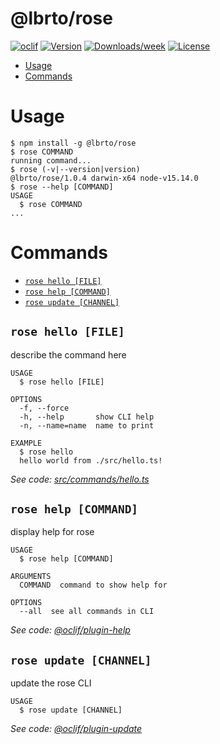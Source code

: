 @lbrto/rose
===========



[![oclif](https://img.shields.io/badge/cli-oclif-brightgreen.svg)](https://oclif.io)
[![Version](https://img.shields.io/npm/v/@lbrto/rose.svg)](https://npmjs.org/package/@lbrto/rose)
[![Downloads/week](https://img.shields.io/npm/dw/@lbrto/rose.svg)](https://npmjs.org/package/@lbrto/rose)
[![License](https://img.shields.io/npm/l/@lbrto/rose.svg)](https://github.com/alberteddu/rose/blob/master/package.json)

<!-- toc -->
* [Usage](#usage)
* [Commands](#commands)
<!-- tocstop -->
# Usage
<!-- usage -->
```sh-session
$ npm install -g @lbrto/rose
$ rose COMMAND
running command...
$ rose (-v|--version|version)
@lbrto/rose/1.0.4 darwin-x64 node-v15.14.0
$ rose --help [COMMAND]
USAGE
  $ rose COMMAND
...
```
<!-- usagestop -->
# Commands
<!-- commands -->
* [`rose hello [FILE]`](#rose-hello-file)
* [`rose help [COMMAND]`](#rose-help-command)
* [`rose update [CHANNEL]`](#rose-update-channel)

## `rose hello [FILE]`

describe the command here

```
USAGE
  $ rose hello [FILE]

OPTIONS
  -f, --force
  -h, --help       show CLI help
  -n, --name=name  name to print

EXAMPLE
  $ rose hello
  hello world from ./src/hello.ts!
```

_See code: [src/commands/hello.ts](https://github.com/alberteddu/rose/blob/v1.0.4/src/commands/hello.ts)_

## `rose help [COMMAND]`

display help for rose

```
USAGE
  $ rose help [COMMAND]

ARGUMENTS
  COMMAND  command to show help for

OPTIONS
  --all  see all commands in CLI
```

_See code: [@oclif/plugin-help](https://github.com/oclif/plugin-help/blob/v3.2.2/src/commands/help.ts)_

## `rose update [CHANNEL]`

update the rose CLI

```
USAGE
  $ rose update [CHANNEL]
```

_See code: [@oclif/plugin-update](https://github.com/oclif/plugin-update/blob/v1.3.10/src/commands/update.ts)_
<!-- commandsstop -->
